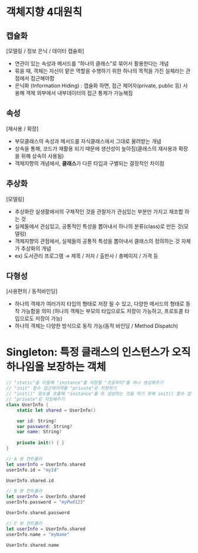 # 객체지향 4대원칙

## 캡슐화
[모델링 / 정보 은닉 / 데이터 캡슐화]

- 연관이 있는 속성과 메서드를 “하나의 클래스”로 묶어서 활용한다는 개념
- 묶을 때, 객체는 자신이 맡은 역할을 수행하기 위한  하나의 목적을 가진 실체라는 관점에서 접근해야함
- 은닉화 (Information Hiding) : 캡슐화 하면, 접근 제어자(private, public 등) 사용해  객체 외부에서  내부데이터의 접근 통제가 가능해짐

## 속성
[재사용 / 확장]

- 부모클래스의 속성과 메서드를 자식클래스에서 그대로 물려받는 개념
- 상속을 통해, 코드가 재활용 되기 때문에 생산성이 높아짐(클래스의 재사용과 확장을 위해 상속이 사용됨)
- 객체지향의 개념에서, **클래스**가 다른 타입과 구별되는 결정적인 차이점

## 추상화
[모델링]

- 추상화란 실생활에서의 구체적인 것을 관찰자가 관심있는 부분만 가지고 재조합 하는 것
- 실체들에서 관심있고, 공통적인 특성을 뽑아내서 하나의 분류(class)로 만든 것(모델링)
- 객체지향의 관점에서, 실체들의 공통적 특성을 뽑아내서 클래스의 정의하는 것 자체가 추상화의 개념
- ex) 도서관리 프로그램 → 제목 / 저자 / 출판사 / 총페이지 / 가격 등

## 다형성
[사용편의 / 동적바인딩]

- 하나의 객체가 여러가지 타입의 형태로 저장 될 수 있고, 다양한 메서드의 형태로 동작 가능함을 의미 (하나의 객체는 부모의 타입으로도 저장이 가능하고, 프로토콜 타입으로도 저장이 가능)
- 하나의 객체는 다양한 방식으로 동적 가능(동적 바인딩 / Method Dispatch)



# Singleton: 특정 클래스의 인스턴스가 오직 하나임을 보장하는 객체

```swift
// "static"을 이용해 "instance"를 저장할 "프로퍼티"를 하나 생성해주기
// "init" 함수 접근제어자를 "private"로 저장하기
// "init()" 함수를 호출해 "instance"를 또 생성하는 것을 막기 위해 init() 함수 접근 제어자를
// "private"로 지정해주기
class UserInfo {
    static let shared = UserInfo()

    var id: String?
    var password: String?
    var name: String?
    
    private init() { }
}

// A 뷰 컨트롤러
let userInfo = UserInfo.shared
userInfo.id = "myId"

UserInfo.shared.id

// B 뷰 컨트롤러
let userInfo = UserInfo.shared
userInfo.password = "myPwd123"

UserInfo.shared.password

// C 뷰 컨트롤러
let userInfo = UserInfo.shared
userInfo.name = "myName"

UserInfo.shared.name

```
